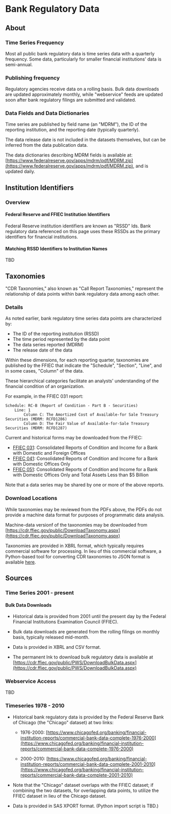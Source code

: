 # Bank Regulatory Data

## About

### Time Series Frequency

Most all public bank regulatory data is time series data with a quarterly frequency. Some data, particularly for smaller financial institutions' data is semi-annual. 

### Publishing frequency

Regulatory agencies receive data on a rolling basis. Bulk data downloads are updated approximately monthly, while "webservice" feeds are updated soon after bank regulatory filings are submitted and validated.

### Data Fields and Data Dictionaries

Time series are published by field name (an "MDRM"), the ID of the reporting institution, and the reporting date (typically quarterly). 

The data release date is not included in the datasets themselves, but can be inferred from the data publication data.

The data dictionaries describing MDRM fields is available at: [https://www.federalreserve.gov/apps/mdrm/pdf/MDRM.zip](https://www.federalreserve.gov/apps/mdrm/pdf/MDRM.zip), and is updated daily.

## Institution Identifiers

### Overview

#### Federal Reserve and FFIEC Institution Identifiers

Federal Reserve institution identifiers are known as "RSSD" Ids. Bank regulatory data referenced on this page uses these RSSDs as the primary identifiers for financial institutions.

#### Matching RSSD Identifiers to Institution Names

TBD

## Taxonomies

"CDR Taxonomies," also known as "Call Report Taxonomies," represent the relationship of data points within bank regulatory data among each other.

### Details

As noted earlier, bank regulatory time series data points are characterized by:

- The ID of the reporting institution (RSSD)
- The time period represented by the data point
- The data series reported (MDRM)
- The release date of the data

Within these dimensions, for each reporting quarter, taxonomies are published by the FFIEC that indicate the "Schedule", "Section", "Line", and in some cases, "Column" of the data.

These hierarchical categories facilitate an analysts' understanding of the financial condition of an organization.

For example, in the FFIEC 031 report:
```
Schedule: RC-B (Report of Condition - Part B - Securities)
    Line: 1
        Column C: The Amortized Cost of Available-for Sale Treasury Securities (MDRM: RCFD1286)
        Column D: The Fair Value of Available-for-Sale Treasury Securities (MDRM: RCFD1287)

```

Current and historical forms may be downloaded from the FFIEC:
- [FFIEC 031](https://www.ffiec.gov/forms031.htm): Consolidated Reports of Condition and Income for a Bank with Domestic and Foreign Offices
- [FFIEC 041](https://www.ffiec.gov/forms041.htm): Consolidated Reports of Condition and Income for a Bank with Domestic Offices Only  
- [FFIEC 051](https://www.ffiec.gov/forms051.htm): Consolidated Reports of Condition and Income for a Bank with Domestic Offices Only and Total Assets Less than $5 Billion

Note that a data series may be shared by one or more of the above reports.

### Download Locations

While taxonomies may be reviewed from the PDFs above, the PDFs do not provide a machine data format for purposes of programmatic data analysis.

Machine-data versionf of the taxonomies may be downloaded from [https://cdr.ffiec.gov/public/DownloadTaxonomy.aspx](https://cdr.ffiec.gov/public/DownloadTaxonomy.aspx)

Taxonomies are provided in XBRL format, which typically requires commercial software for processing. In lieu of this commercial software, a Python-based tool for converting CDR taxonomies to JSON format is available [here](https://github.com/call-report/public-python-scripts/cdr-taxonomy-processor).


## Sources

### Time Series 2001 - present

#### Bulk Data Downloads

- Historical data is provided from 2001 until the present day by the Federal Financial Institutions Examination Council (FFIEC).

- Bulk data downloads are generated from the rolling filings on monthly basis, typically released mid-month. 
  
- Data is provided in XBRL and CSV format.

- The permanent lnk to download bulk regulatory data is available at [https://cdr.ffiec.gov/public/PWS/DownloadBulkData.aspx](https://cdr.ffiec.gov/public/PWS/DownloadBulkData.aspx)

### Webservice Access

TBD

### Timeseries 1978 - 2010

- Historical bank regulatory data is provided by the Federal Reserve Bank of Chicago (the "Chicago" dataset) at two links: 
  - 1976-2000: [https://www.chicagofed.org/banking/financial-institution-reports/commercial-bank-data-complete-1976-2000](https://www.chicagofed.org/banking/financial-institution-reports/commercial-bank-data-complete-1976-2000)

  - 2000-2010: [https://www.chicagofed.org/banking/financial-institution-reports/commercial-bank-data-complete-2001-2010](https://www.chicagofed.org/banking/financial-institution-reports/commercial-bank-data-complete-2001-2010)


- Note that the "Chicago" dataset overlaps with the FFIEC dataset; if combining the two datasets, for overlapping data points, to utilize the FFIEC dataset in lieu of the Chicago dataset.
- Data is provided in SAS XPORT format. (Python import script is TBD.)